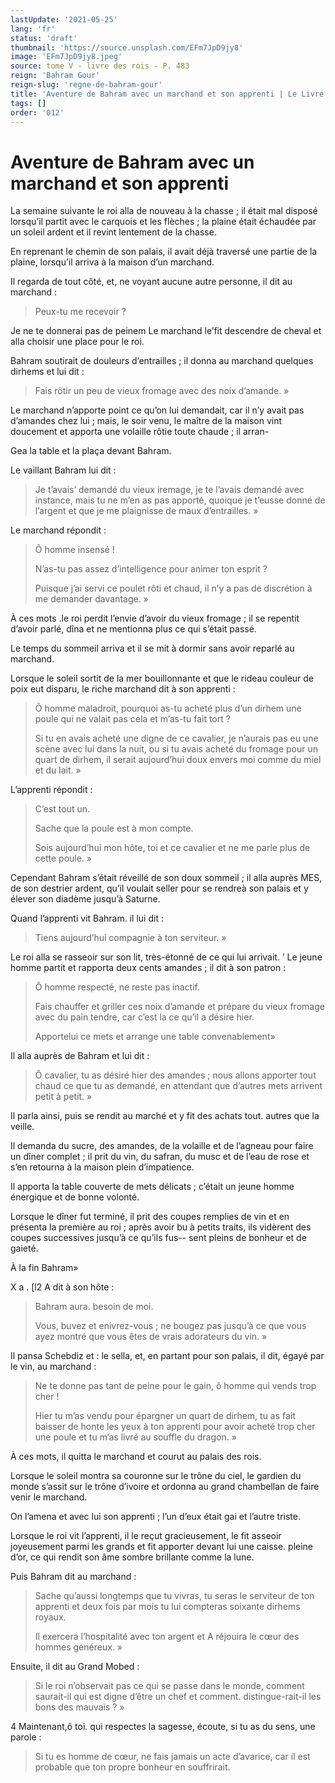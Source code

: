 ```yaml
---
lastUpdate: '2021-05-25'
lang: 'fr'
status: 'draft'
thumbnail: 'https://source.unsplash.com/EFm7JpD9jy8'
image: 'EFm7JpD9jy8.jpeg'
source: tome V - livre des rois - P. 483
reign: 'Bahram Gour'
reign-slug: 'regne-de-bahram-gour'
title: 'Aventure de Bahram avec un marchand et son apprenti | Le Livre des Rois | Shâhnâmeh'
tags: []
order: '012'
---
```


<!-- LTeX: language=fr -->

# Aventure de Bahram avec un marchand et son apprenti

La semaine suivante le roi alla de nouveau à la chasse ; il était mal disposé lorsqu’il partit avec le carquois et les flèches ; la plaine était échaudée par un soleil ardent et il revint lentement de la chasse.

En reprenant le chemin de son palais, il avait déjà traversé une partie de la plaine, lorsqu’il arriva à la maison d’un marchand.

Il regarda de tout côté, et, ne voyant aucune autre personne, il dit au marchand :

> Peux-tu me recevoir ?

Je ne te donnerai pas de peinem Le marchand le’fit descendre de cheval et alla choisir une place pour le roi.

Bahram soutirait de douleurs d’entrailles ; il donna au marchand quelques dirhems et lui dit :

> Fais rôtir un peu de vieux fromage avec des noix d’amande. »

Le marchand n’apporte point ce qu’on lui demandait, car il n’y avait pas d’amandes chez lui ; mais, le soir venu, le maître de la maison vint doucement et apporta une volaille rôtie toute chaude ; il arran-

Gea la table et la plaça devant Bahram.

Le vaillant Bahram lui dit :

> Je t’avais’ demandé du vieux iremage, je te l’avais demandé avec instance, mais tu ne m’en as pas apporté, quoique je t’eusse donné de l’argent et que je me plaignisse de maux d’entrailles. »

Le marchand répondit :

> Ô homme insensé !
>
> N’as-tu pas assez d’intelligence pour animer ton esprit ?
>
> Puisque j’ai servi ce poulet rôti et chaud, il n’y a pas de discrétion à me demander davantage. »

À ces mots .le roi perdit l’envie d’avoir du vieux fromage ; il se repentit d’avoir parlé, dîna et ne mentionna plus ce qui s’était passé.

Le temps du sommeil arriva et il se mit à dormir sans avoir reparlé au marchand.

Lorsque le soleil sortit de la mer bouillonnante et que le rideau couleur de poix eut disparu, le riche marchand dit à son apprenti :

> Ô homme maladroit, pourquoi as-tu acheté plus d’un dirhem une poule qui ne valait pas cela et m’as-tu fait tort ?
>
> Si tu en avais acheté une digne de ce cavalier, je n’aurais pas eu une scène avec lui dans la nuit, ou si tu avais acheté du fromage pour un quart de dirhem, il serait aujourd’hui doux envers moi comme du miel et du lait. »

L’apprenti répondit :

> C’est tout un.
>
> Sache que la poule est à mon compte.
>
> Sois aujourd’hui mon hôte, toi et ce cavalier et ne me parle plus de cette poule. »

Cependant Bahram s’était réveillé de son doux sommeil ; il alla auprès MES, de son destrier ardent, qu’il voulait seller pour se rendreà son palais et y élever son diadème jusqu’à Saturne.

Quand l’apprenti vit Bahram. il lui dit :

> Tiens aujourd’hui compagnie à ton serviteur. »

Le roi alla se rasseoir sur son lit, très-étonné de ce qui lui arrivait. ’
Le jeune homme partit et rapporta deux cents amandes ; il dit à son patron :

> Ô homme respecté, ne reste pas inactif.
>
> Fais chauffer et griller ces noix d’amande et prépare du vieux fromage avec du pain tendre, car c’est la ce qu’il a désire hier.
>
> Apportelui ce mets et arrange une table convenablement»

Il alla auprès de Bahram et lui dit :

> Ô cavalier, tu as désiré hier des amandes ; nous allons apporter tout chaud ce que tu as demandé, en attendant que d’autres mets arrivent petit à petit. »

Il parla ainsi, puis se rendit au marché et y fit des achats tout. autres que la veille.

Il demanda du sucre, des amandes, de la volaille et de l’agneau pour faire un dîner complet ; il prit du vin, du safran, du musc et de l’eau de rose et s’en retourna à la maison plein d’impatience.

Il apporta la table couverte de mets délicats ; c’était un jeune homme énergique et de bonne volonté.

Lorsque le dîner fut terminé, il prit des coupes remplies de vin et en présenta la première au roi ; après avoir bu à petits traits, ils vidèrent des coupes successives jusqu’à ce qu’ils fus--
sent pleins de bonheur et de gaieté.

À la fin Bahram»

X
a . [l2 A dit à son hôte :

> Bahram aura. besoin de moi.
>
> Vous, buvez et enivrez-vous ; ne bougez pas jusqu’à ce que vous ayez montré que vous êtes de vrais adorateurs du vin. »

Il pansa Schebdiz et : le sella, et, en partant pour son palais, il dit, égayé par le vin, au marchand :

> Ne te donne pas tant de peine pour le gain, ô homme qui vends trop cher !
>
> Hier tu m’as vendu pour épargner un quart de dirhem, tu as fait baisser de honte les yeux à ton apprenti pour avoir acheté trop cher une poule et tu m’as livré au souffle du dragon. »

À ces mots, il quitta le marchand et courut au palais des rois.

Lorsque le soleil montra sa couronne sur le trône du ciel, le gardien du monde s’assit sur le trône d’ivoire et ordonna au grand chambellan de faire venir le marchand.

On l’amena et avec lui son apprenti ; l’un d’eux était gai et l’autre triste.

Lorsque le roi vit l’apprenti, il le reçut gracieusement, le fit asseoir joyeusement parmi les grands et fit apporter devant lui une caisse. pleine d’or, ce qui rendit son âme sombre brillante comme la lune.

Puis Bahram dit au marchand :

> Sache qu’aussi longtemps que tu vivras, tu seras le serviteur de ton apprenti et deux fois par mois tu lui compteras soixante dirhems royaux.
>
> Il exercera l’hospitalité avec ton argent et A réjouira le cœur des hommes généreux. »

Ensuite, il dit au Grand Mobed :

> Si le roi n’observait pas ce qui se passe dans le monde, comment saurait-il qui est digne d’être un chef et comment. distingue-rait-il les bons des mauvais ? »

4 Maintenant,ô toi. qui respectes la sagesse, écoute, si tu as du sens, une parole :

> Si tu es homme de cœur, ne fais jamais un acte d’avarice, car il est probable que ton propre bonheur en souffrirait.
